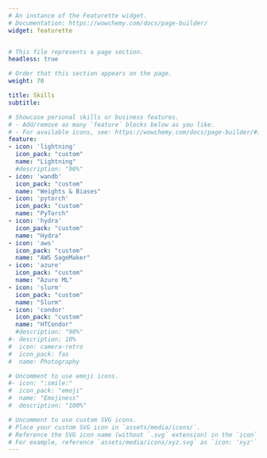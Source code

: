 ```yaml
---
# An instance of the Featurette widget.
# Documentation: https://wowchemy.com/docs/page-builder/
widget: featurette


# This file represents a page section.
headless: true

# Order that this section appears on the page.
weight: 70

title: Skills
subtitle:

# Showcase personal skills or business features.
# - Add/remove as many `feature` blocks below as you like.
# - For available icons, see: https://wowchemy.com/docs/page-builder/#icons
feature:
- icon: 'lightning'
  icon_pack: "custom"
  name: "Lightning"
  #description: "90%"
- icon: 'wandb'
  icon_pack: "custom"
  name: "Weights & Biases"
- icon: 'pytorch'
  icon_pack: "custom"
  name: "PyTorch"
- icon: 'hydra'
  icon_pack: "custom"
  name: "Hydra"
- icon: 'aws'
  icon_pack: "custom"
  name: "AWS SageMaker"
- icon: 'azure'
  icon_pack: "custom"
  name: "Azure ML"  
- icon: 'slurm'
  icon_pack: "custom"
  name: "Slurm"
- icon: 'condor'
  icon_pack: "custom"
  name: "HTCondor"  
  #description: "90%"
#- description: 10%
#  icon: camera-retro
#  icon_pack: fas
#  name: Photography

# Uncomment to use emoji icons.
#- icon: ":smile:"
#  icon_pack: "emoji"
#  name: "Emojiness"
#  description: "100%"  

# Uncomment to use custom SVG icons.
# Place your custom SVG icon in `assets/media/icons/`.
# Reference the SVG icon name (without `.svg` extension) in the `icon` field.
# For example, reference `assets/media/icons/xyz.svg` as `icon: 'xyz'`
---
```

